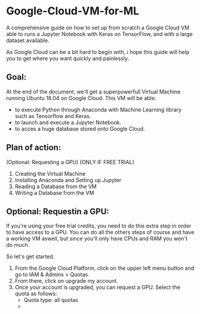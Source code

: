 # Google-Cloud-VM-for-ML
A comprehensive guide on how to set up from scratch a Google Cloud VM able to runs a Jupyter Notebook with Keras on TensorFlow, and with a large dataset available. 

As Google Cloud can be a bit hard to begin with, i hope this guide will help you to get where you want quickly and painlessly. 

## Goal: 

At the end of the document, we'll get a superpowerfull Virtual Machine running Ubuntu 18.04 on Google Cloud. 
This VM will be able:  
  -  to execute Python through Anaconda with Machine Learning library such as Tensorflow and Keras. 
  -  to launch and execute a Jupyter Notebook.
  -  to acces a huge database stored onto Google Cloud. 


## Plan of action: 

  (Optional: Requesting a GPU) (ONLY IF FREE TRIAL)
  1. Creating the Virtual Machine 
  2. Installing Anaconda and Setting up Jupyter
  3. Reading a Database from the VM
  4. Writing a Database from the VM 
  
  
## Optional: Requestin a GPU:

If you're using your free trial credits, you need to do this extra step in order to have access to a GPU. 
You can do all the others steps of course and have a working VM aswell, but since you'll only have CPUs and RAM you won't do much.

So let's get started. 

1. From the Google Cloud Platform, click on the upper left menu button and go to IAM & Admins > Quotas. 
2. From there, click on upgrade my account. 
3. Once your account is upgraded, you can request a GPU. Select the quota as follows: 
    -  Quota type: all quotas
    -  


  

